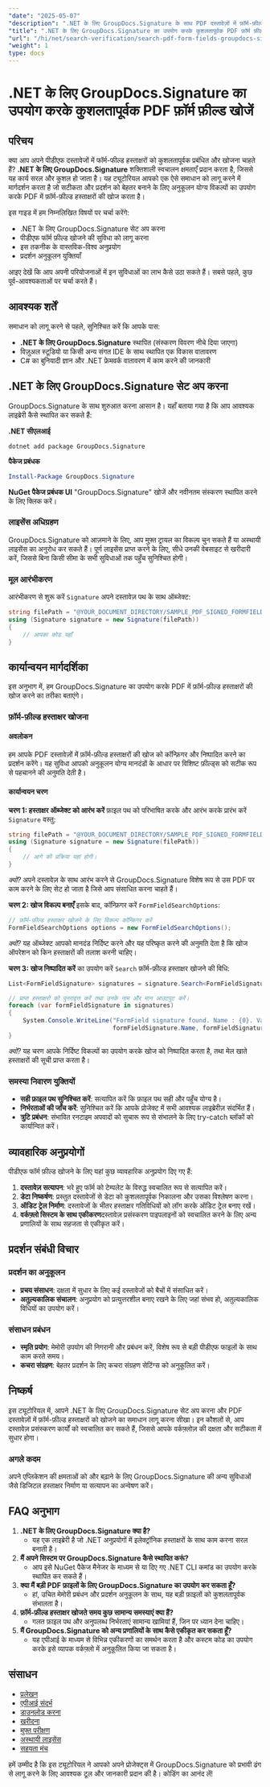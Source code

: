 ```yaml
---
"date": "2025-05-07"
"description": ".NET के लिए GroupDocs.Signature के साथ PDF दस्तावेज़ों में फ़ॉर्म-फ़ील्ड हस्ताक्षरों की खोज को स्वचालित करने का तरीका जानें। दस्तावेज़ प्रबंधन दक्षता बढ़ाएँ।"
"title": ".NET के लिए GroupDocs.Signature का उपयोग करके कुशलतापूर्वक PDF फ़ॉर्म फ़ील्ड खोजें"
"url": "/hi/net/search-verification/search-pdf-form-fields-groupdocs-signature-dotnet/"
"weight": 1
type: docs
---
```

# .NET के लिए GroupDocs.Signature का उपयोग करके कुशलतापूर्वक PDF फ़ॉर्म फ़ील्ड खोजें

## परिचय

क्या आप अपने पीडीएफ दस्तावेजों में फॉर्म-फील्ड हस्ताक्षरों को कुशलतापूर्वक प्रबंधित और खोजना चाहते हैं? **.NET के लिए GroupDocs.Signature** शक्तिशाली स्वचालन क्षमताएँ प्रदान करता है, जिससे यह कार्य सरल और कुशल हो जाता है। यह ट्यूटोरियल आपको एक ऐसे समाधान को लागू करने में मार्गदर्शन करता है जो सटीकता और प्रदर्शन को बेहतर बनाने के लिए अनुकूलन योग्य विकल्पों का उपयोग करके PDF में फ़ॉर्म-फ़ील्ड हस्ताक्षरों की खोज करता है।

इस गाइड में हम निम्नलिखित विषयों पर चर्चा करेंगे:
- .NET के लिए GroupDocs.Signature सेट अप करना
- पीडीएफ फॉर्म फ़ील्ड खोजने की सुविधा को लागू करना
- इस तकनीक के वास्तविक-विश्व अनुप्रयोग
- प्रदर्शन अनुकूलन युक्तियाँ

आइए देखें कि आप अपनी परियोजनाओं में इन सुविधाओं का लाभ कैसे उठा सकते हैं। सबसे पहले, कुछ पूर्व-आवश्यकताओं पर चर्चा करते हैं।

## आवश्यक शर्तें

समाधान को लागू करने से पहले, सुनिश्चित करें कि आपके पास:
- **.NET के लिए GroupDocs.Signature** स्थापित (संस्करण विवरण नीचे दिया जाएगा)
- विज़ुअल स्टूडियो या किसी अन्य संगत IDE के साथ स्थापित एक विकास वातावरण
- C# का बुनियादी ज्ञान और .NET फ्रेमवर्क वातावरण में काम करने की जानकारी

## .NET के लिए GroupDocs.Signature सेट अप करना

GroupDocs.Signature के साथ शुरुआत करना आसान है। यहाँ बताया गया है कि आप आवश्यक लाइब्रेरी कैसे स्थापित कर सकते हैं:

**.NET सीएलआई**
```shell
dotnet add package GroupDocs.Signature
```

**पैकेज प्रबंधक**
```powershell
Install-Package GroupDocs.Signature
```

**NuGet पैकेज प्रबंधक UI**
"GroupDocs.Signature" खोजें और नवीनतम संस्करण स्थापित करने के लिए क्लिक करें।

### लाइसेंस अधिग्रहण

GroupDocs.Signature को आज़माने के लिए, आप मुफ़्त ट्रायल का विकल्प चुन सकते हैं या अस्थायी लाइसेंस का अनुरोध कर सकते हैं। पूर्ण लाइसेंस प्राप्त करने के लिए, सीधे उनकी वेबसाइट से खरीदारी करें, जिससे बिना किसी सीमा के सभी सुविधाओं तक पहुँच सुनिश्चित होगी।

### मूल आरंभीकरण

आरंभीकरण से शुरू करें `Signature` अपने दस्तावेज़ पथ के साथ ऑब्जेक्ट:
```csharp
string filePath = "@YOUR_DOCUMENT_DIRECTORY/SAMPLE_PDF_SIGNED_FORMFIELD";
using (Signature signature = new Signature(filePath))
{
    // आपका कोड यहाँ
}
```

## कार्यान्वयन मार्गदर्शिका

इस अनुभाग में, हम GroupDocs.Signature का उपयोग करके PDF में फ़ॉर्म-फ़ील्ड हस्ताक्षरों की खोज करने का तरीका बताएंगे।

### फ़ॉर्म-फ़ील्ड हस्ताक्षर खोजना

#### अवलोकन

हम आपके PDF दस्तावेज़ों में फ़ॉर्म-फ़ील्ड हस्ताक्षरों की खोज को कॉन्फ़िगर और निष्पादित करने का प्रदर्शन करेंगे। यह सुविधा आपको अनुकूलन योग्य मानदंडों के आधार पर विशिष्ट फ़ील्ड्स को सटीक रूप से पहचानने की अनुमति देती है।

#### कार्यान्वयन चरण

**चरण 1: हस्ताक्षर ऑब्जेक्ट को आरंभ करें**
फ़ाइल पथ को परिभाषित करके और आरंभ करके प्रारंभ करें `Signature` वस्तु:
```csharp
string filePath = "@YOUR_DOCUMENT_DIRECTORY/SAMPLE_PDF_SIGNED_FORMFIELD";
using (Signature signature = new Signature(filePath))
{
    // आगे की प्रक्रिया यहां होगी।
}
```
*क्यों?* अपने दस्तावेज़ के साथ आरंभ करने से GroupDocs.Signature विशेष रूप से उस PDF पर काम करने के लिए सेट हो जाता है जिसे आप संसाधित करना चाहते हैं।

**चरण 2: खोज विकल्प बनाएँ**
इसके बाद, कॉन्फ़िगर करें `FormFieldSearchOptions`:
```csharp
// फ़ॉर्म-फ़ील्ड हस्ताक्षर खोजने के लिए विकल्प कॉन्फ़िगर करें
FormFieldSearchOptions options = new FormFieldSearchOptions();
```
*क्यों?* यह ऑब्जेक्ट आपको मानदंड निर्दिष्ट करने और यह परिष्कृत करने की अनुमति देता है कि खोज ऑपरेशन को किन हस्ताक्षरों की तलाश करनी चाहिए।

**चरण 3: खोज निष्पादित करें**
का उपयोग करें `Search` फ़ॉर्म-फ़ील्ड हस्ताक्षर खोजने की विधि:
```csharp
List<FormFieldSignature> signatures = signature.Search<FormFieldSignature>(options);

// प्राप्त हस्ताक्षरों को पुनरावृत्त करें तथा उनके नाम और मान आउटपुट करें।
foreach (var formFieldSignature in signatures)
{
    System.Console.WriteLine("FormField signature found. Name : {0}. Value: {1}", 
                             formFieldSignature.Name, formFieldSignature.Value);
}
```
*क्यों?* यह चरण आपके निर्दिष्ट विकल्पों का उपयोग करके खोज को निष्पादित करता है, तथा मेल खाते हस्ताक्षरों की सूची प्राप्त करता है।

### समस्या निवारण युक्तियों
- **सही फ़ाइल पथ सुनिश्चित करें**: सत्यापित करें कि फ़ाइल पथ सही और पहुँच योग्य है।
- **निर्भरताओं की जाँच करें**: सुनिश्चित करें कि आपके प्रोजेक्ट में सभी आवश्यक लाइब्रेरीज़ संदर्भित हैं।
- **त्रुटि प्रबंधन**: संभावित रनटाइम अपवादों को सुचारू रूप से संभालने के लिए try-catch ब्लॉकों को कार्यान्वित करें।

## व्यावहारिक अनुप्रयोगों

पीडीएफ फॉर्म फ़ील्ड खोजने के लिए यहां कुछ व्यावहारिक अनुप्रयोग दिए गए हैं:
1. **दस्तावेज़ सत्यापन**: भरे हुए फॉर्म को टेम्पलेट के विरुद्ध स्वचालित रूप से सत्यापित करें।
2. **डेटा निष्कर्षण**: प्रस्तुत दस्तावेजों से डेटा को कुशलतापूर्वक निकालना और उसका विश्लेषण करना।
3. **ऑडिट ट्रेल निर्माण**: दस्तावेजों के भीतर हस्ताक्षर गतिविधियों को लॉग करके ऑडिट ट्रेल बनाए रखें।
4. **वर्कफ़्लो सिस्टम के साथ एकीकरण**दस्तावेज़ प्रसंस्करण पाइपलाइनों को स्वचालित करने के लिए अन्य प्रणालियों के साथ सहजता से एकीकृत करें।

## प्रदर्शन संबंधी विचार

### प्रदर्शन का अनुकूलन
- **प्रचय संसाधन**: दक्षता में सुधार के लिए कई दस्तावेजों को बैचों में संसाधित करें।
- **अतुल्यकालिक संचालन**: अनुप्रयोग को प्रत्युत्तरशील बनाए रखने के लिए जहां संभव हो, अतुल्यकालिक विधियों का उपयोग करें।

### संसाधन प्रबंधन
- **स्मृति प्रयोग**: मेमोरी उपयोग की निगरानी और प्रबंधन करें, विशेष रूप से बड़ी पीडीएफ फाइलों के साथ काम करते समय।
- **कचरा संग्रहण**: बेहतर प्रदर्शन के लिए कचरा संग्रहण सेटिंग्स को अनुकूलित करें।

## निष्कर्ष

इस ट्यूटोरियल में, आपने .NET के लिए GroupDocs.Signature सेट अप करना और PDF दस्तावेज़ों में फ़ॉर्म-फ़ील्ड हस्ताक्षरों को खोजने का समाधान लागू करना सीखा। इन कौशलों से, आप दस्तावेज़ प्रसंस्करण कार्यों को स्वचालित कर सकते हैं, जिससे आपके वर्कफ़्लोज़ की दक्षता और सटीकता में सुधार होगा।

### अगले कदम
अपने एप्लिकेशन की क्षमताओं को और बढ़ाने के लिए GroupDocs.Signature की अन्य सुविधाओं जैसे डिजिटल हस्ताक्षर निर्माण या सत्यापन का अन्वेषण करें।

## FAQ अनुभाग

1. **.NET के लिए GroupDocs.Signature क्या है?**
   - यह एक लाइब्रेरी है जो .NET अनुप्रयोगों में इलेक्ट्रॉनिक हस्ताक्षरों के साथ काम करना सरल बनाती है।
2. **मैं अपने सिस्टम पर GroupDocs.Signature कैसे स्थापित करूं?**
   - आप इसे NuGet पैकेज मैनेजर के माध्यम से या दिए गए .NET CLI कमांड का उपयोग करके स्थापित कर सकते हैं।
3. **क्या मैं बड़ी PDF फ़ाइलों के लिए GroupDocs.Signature का उपयोग कर सकता हूँ?**
   - हां, उचित मेमोरी प्रबंधन और प्रदर्शन अनुकूलन के साथ, यह बड़ी फ़ाइलों को कुशलतापूर्वक संभालता है।
4. **फ़ॉर्म-फ़ील्ड हस्ताक्षर खोजते समय कुछ सामान्य समस्याएं क्या हैं?**
   - गलत फ़ाइल पथ और अनुपलब्ध निर्भरताएं सामान्य खामियां हैं, जिन पर ध्यान देना चाहिए।
5. **मैं GroupDocs.Signature को अन्य प्रणालियों के साथ कैसे एकीकृत कर सकता हूँ?**
   - यह एपीआई के माध्यम से विभिन्न एकीकरणों का समर्थन करता है और कस्टम कोड का उपयोग करके इसे व्यापक वर्कफ़्लो में अनुकूलित किया जा सकता है।

## संसाधन
- [प्रलेखन](https://docs.groupdocs.com/signature/net/)
- [एपीआई संदर्भ](https://reference.groupdocs.com/signature/net/)
- [डाउनलोड करना](https://releases.groupdocs.com/signature/net/)
- [खरीदना](https://purchase.groupdocs.com/buy)
- [मुफ्त परीक्षण](https://releases.groupdocs.com/signature/net/)
- [अस्थायी लाइसेंस](https://purchase.groupdocs.com/temporary-license/)
- [सहयता मंच](https://forum.groupdocs.com/c/signature/)

हमें उम्मीद है कि इस ट्यूटोरियल ने आपको अपने प्रोजेक्ट्स में GroupDocs.Signature को प्रभावी ढंग से लागू करने के लिए आवश्यक टूल और जानकारी प्रदान की है। कोडिंग का आनंद लें!